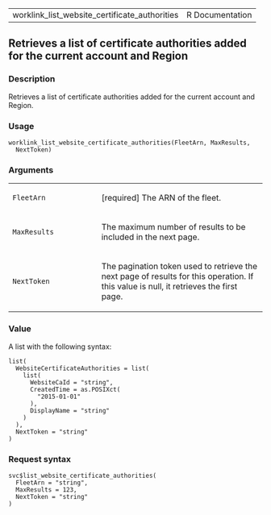 <table style="width: 100%;">
<tbody>
<tr class="odd">
<td>worklink_list_website_certificate_authorities</td>
<td style="text-align: right;">R Documentation</td>
</tr>
</tbody>
</table>

## Retrieves a list of certificate authorities added for the current account and Region

### Description

Retrieves a list of certificate authorities added for the current
account and Region.

### Usage

    worklink_list_website_certificate_authorities(FleetArn, MaxResults,
      NextToken)

### Arguments

<table>
<colgroup>
<col style="width: 35%" />
<col style="width: 65%" />
</colgroup>
<tbody>
<tr class="odd">
<td><code
id="worklink_list_website_certificate_authorities_:_FleetArn">FleetArn</code></td>
<td><p>[required] The ARN of the fleet.</p></td>
</tr>
<tr class="even">
<td><code
id="worklink_list_website_certificate_authorities_:_MaxResults">MaxResults</code></td>
<td><p>The maximum number of results to be included in the next
page.</p></td>
</tr>
<tr class="odd">
<td><code
id="worklink_list_website_certificate_authorities_:_NextToken">NextToken</code></td>
<td><p>The pagination token used to retrieve the next page of results
for this operation. If this value is null, it retrieves the first
page.</p></td>
</tr>
</tbody>
</table>

### Value

A list with the following syntax:

    list(
      WebsiteCertificateAuthorities = list(
        list(
          WebsiteCaId = "string",
          CreatedTime = as.POSIXct(
            "2015-01-01"
          ),
          DisplayName = "string"
        )
      ),
      NextToken = "string"
    )

### Request syntax

    svc$list_website_certificate_authorities(
      FleetArn = "string",
      MaxResults = 123,
      NextToken = "string"
    )
